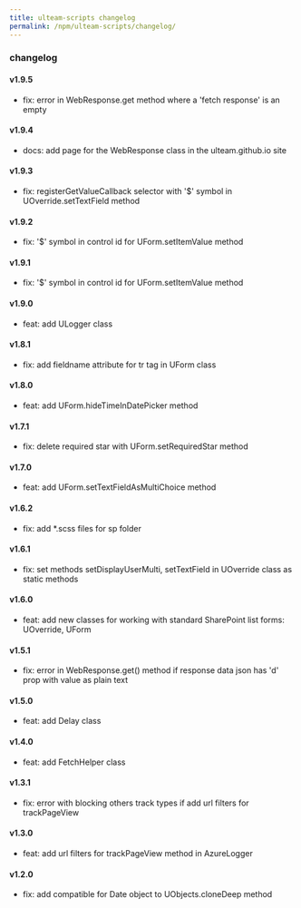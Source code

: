 ```yaml
---
title: ulteam-scripts changelog
permalink: /npm/ulteam-scripts/changelog/
---
```


### changelog

#### v1.9.5
- fix: error in WebResponse.get method where a 'fetch response' is an empty

#### v1.9.4
- docs: add page for the WebResponse class in the ulteam.github.io site
#### v1.9.3
- fix: registerGetValueCallback selector with '$' symbol in UOverride.setTextField method

#### v1.9.2
- fix: '$' symbol in control id for UForm.setItemValue method

#### v1.9.1
- fix: '$' symbol in control id for UForm.setItemValue method

#### v1.9.0
- feat: add ULogger class

#### v1.8.1
- fix: add fieldname attribute for tr tag in UForm class

#### v1.8.0
- feat: add UForm.hideTimeInDatePicker method

#### v1.7.1
- fix: delete required star with UForm.setRequiredStar method

#### v1.7.0
- feat: add UForm.setTextFieldAsMultiChoice method

#### v1.6.2
- fix: add *.scss files for sp folder

#### v1.6.1
- fix: set methods setDisplayUserMulti, setTextField in UOverride class as static methods

#### v1.6.0
- feat: add new classes for working with standard SharePoint list forms: UOverride, UForm

#### v1.5.1
- fix: error in WebResponse.get() method if response data json has 'd' prop with value as plain text 

#### v1.5.0
- feat: add Delay class

#### v1.4.0
- feat: add FetchHelper class

#### v1.3.1
- fix: error with blocking others track types if add url filters for trackPageView

#### v1.3.0
- feat: add url filters for trackPageView method in AzureLogger

#### v1.2.0
- fix: add compatible for Date object to UObjects.cloneDeep method
